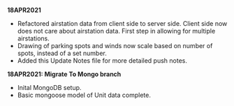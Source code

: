 **18APR2021** 
- Refactored airstation data from client side to server side. Client side now does not care about airstation data. First step in allowing for multiple airstations. 
- Drawing of parking spots and winds now scale based on number of spots, instead of a set number.
- Added this Update Notes file for more detailed push notes.

**18APR2021: Migrate To Mongo branch**
- Inital MongoDB setup.
- Basic mongoose model of Unit data complete.